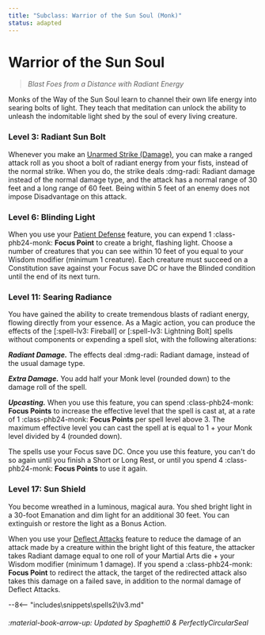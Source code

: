 ```yaml
---
title: "Subclass: Warrior of the Sun Soul (Monk)"
status: adapted
---
```


<p style="display:none">
Blast Foes from a Distance with Radiant Energy
</p>

# Warrior of the Sun Soul

> *Blast Foes from a Distance with Radiant Energy*

Monks of the Way of the Sun Soul learn to channel their own life energy into searing bolts of light. They teach that meditation can unlock the ability to unleash the indomitable light shed by the soul of every living creature.

### Level 3: Radiant Sun Bolt

Whenever you make an [Unarmed Strike (Damage)](../../gameplay/phb/action.md#damage), you can make a ranged attack roll as you shoot a bolt of radiant energy from your fists, instead of the normal strike. When you do, the strike deals :dmg-radi: Radiant damage instead of the normal damage type, and the attack has a normal range of 30 feet and a long range of 60 feet. Being within 5 feet of an enemy does not impose Disadvantage on this attack.

### Level 6: Blinding Light

When you use your [Patient Defense](index.md#patient-defense) feature, you can expend 1 :class-phb24-monk: **Focus Point** to create a bright, flashing light. Choose a number of creatures that you can see within 10 feet of you equal to your Wisdom modifier (minimum 1 creature). Each creature must succeed on a Constitution save against your Focus save DC or have the Blinded condition until the end of its next turn.

### Level 11: Searing Radiance

You have gained the ability to create tremendous blasts of radiant energy, flowing directly from your essence. As a Magic action, you can produce the effects of the [:spell-lv3: Fireball] or [:spell-lv3: Lightning Bolt] spells without components or expending a spell slot, with the following alterations:

***Radiant Damage.*** The effects deal :dmg-radi: Radiant damage, instead of the usual damage type.

***Extra Damage.*** You add half your Monk level (rounded down) to the damage roll of the spell.

***Upcasting.*** When you use this feature, you can spend :class-phb24-monk: **Focus Points** to increase the effective level that the spell is cast at, at a rate of 1 :class-phb24-monk: **Focus Points** per spell level above 3. The maximum effective level you can cast the spell at is equal to 1 + your Monk level divided by 4 (rounded down).

The spells use your Focus save DC. Once you use this feature, you can't do so again until you finish a Short or Long Rest, or until you spend 4 :class-phb24-monk: **Focus Points** to use it again.

### Level 17: Sun Shield

You become wreathed in a luminous, magical aura. You shed bright light in a 30-foot Emanation and dim light for an additional 30 feet. You can extinguish or restore the light as a Bonus Action.

When you use your [Deflect Attacks](index.md#level-3-deflect-attacks) feature to reduce the damage of an attack made by a creature within the bright light of this feature, the attacker takes Radiant damage equal to one roll of your Martial Arts die + your Wisdom modifier (minimum 1 damage). If you spend a :class-phb24-monk: **Focus Point** to redirect the attack, the target of the redirected attack also takes this damage on a failed save, in addition to the normal damage of Deflect Attacks.

--8<-- "includes\snippets\spells2\lv3.md"

###### :material-book-arrow-up: Updated by *Spaghetti0* & *PerfectlyCircularSeal*